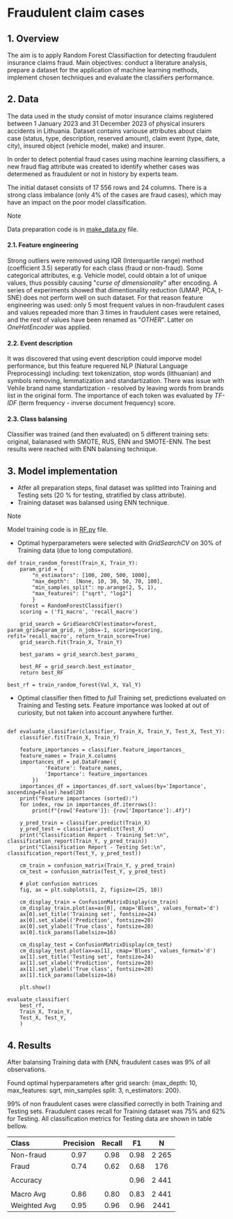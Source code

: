 # Fraudulent claim cases

## 1. Overview
The aim is to apply Random Forest Classifiaction for detecting fraudulent insurance claims fraud. Main objectives: conduct a literature analysis, prepare a dataset for the application of machine learning methods, implement chosen techniques and evaluate the classifiers performance.

## 2. Data
The data used in the study consist of motor insurance claims registered between 1 January 2023 and 31 December 2023 of physical insurers accidents in Lithuania. 
Dataset contains variouse attributes about claim case (status, type, description, reserved amount), claim event (type, date, city), insured object (vehicle model, make) and insurer.

In order to detect potential fraud cases using machine learning classifiers, a new fraud flag attribute was created to identify whether cases was determened as fraudulent or not in history by experts team.

The initial dataset consists of 17 556 rows and 24 columns. There is a strong class imbalance (only 4% of the cases are fraud cases), which may have an impact on the poor model classification.

> [!NOTE]
> Data preparation code is in [make_data.py](https://github.com/InetaLan/FRAUD-CASES/blob/main/make_data.py) file. 

#### 2.1. Feature engineering
Strong outliers were removed using IQR (Interquartile range) method (coefficient 3.5) seperatly for each class (fraud or non-fraud). 
Some categorical attributes, e.g. Vehicle model, could obtain a lot of unique values, thus possibly causing "_curse of dimensionality_" after encoding. A series of experiments showed that dimentionality reduction (UMAP, PCA, t-SNE) does not perform well on such dataset. For that reason feature engineering was used: only 5 most frequent values in non-fraudulent cases and values repeaded more than 3 times in fraudulent cases were retained, and the rest of values have been renamed as "_OTHER_". Latter on _OneHotEncoder_ was applied.

#### 2.2. Event description
It was discovered that using event description could imporve model performance, but this feature requered NLP (Natural Language Preprocessing) including: text tokenization, stop words (lithuanian) and symbols removing, lemmatization and standartization. There was issue with Vehile brand name standartization - resolved by leaving words from brands list in the original form. The importance of each token was evaluated by _TF-IDF_ (term frequency - inverse document frequency) score. 

#### 2.3. Class balansing
Classifier was trained (and then evaluated) on 5 different training sets: original, balanased with SMOTE, RUS, ENN and SMOTE-ENN. The best results were reached with ENN balansing technique. 

## 3. Model implementation
- Atfer all preparation steps, final dataset was splitted into Training and Testing sets (20 % for testing, stratified by class attribute).
- Training dataset was balansed using ENN technique.
> [!NOTE]
> Model training code is in [RF.py](https://github.com/InetaLan/FRAUD-CASES/blob/main/RF.py) file. 
- Optimal hyperparameters were selected with _GridSearchCV_ on 30% of Training data (due to long computation).
```
def train_random_forest(Train_X, Train_Y):
    param_grid = {
        "n_estimators": [100, 200, 500, 1000],
        "max_depth":  [None, 10, 30, 50, 70, 100],
        "min_samples_split": np.arange(2, 5, 1),
        "max_features": ["sqrt", "log2"]
        }
    forest = RandomForestClassifier()
    scoring = ('f1_macro', 'recall_macro')

    grid_search = GridSearchCV(estimator=forest, param_grid=param_grid, n_jobs=-1, scoring=scoring, refit='recall_macro', return_train_score=True)
    grid_search.fit(Train_X, Train_Y)

    best_params = grid_search.best_params_

    best_RF = grid_search.best_estimator_
    return best_RF

best_rf = train_random_forest(Val_X, Val_Y)
```
- Optimal classifier then fitted to _full_ Training set, predictions evaluated on Training and Testing sets. Feature importance was looked at out of curiosity, but not taken into account anywhere further.
```

def evaluate_classifier(classifier, Train_X, Train_Y, Test_X, Test_Y):
    classifier.fit(Train_X, Train_Y)

    feature_importances = classifier.feature_importances_
    feature_names = Train_X.columns
    importances_df = pd.DataFrame({
            'Feature': feature_names,
            'Importance': feature_importances
        })
    importances_df = importances_df.sort_values(by='Importance', ascending=False).head(20)
    print("Feature importances (sorted):")
    for index, row in importances_df.iterrows():
        print(f"{row['Feature']}: {row['Importance']:.4f}")

    y_pred_train = classifier.predict(Train_X)
    y_pred_test = classifier.predict(Test_X)
    print("Classification Report - Training Set:\n", classification_report(Train_Y, y_pred_train))
    print("Classification Report - Testing Set:\n", classification_report(Test_Y, y_pred_test))

    cm_train = confusion_matrix(Train_Y, y_pred_train)
    cm_test = confusion_matrix(Test_Y, y_pred_test)

    # plot confusion matrices
    fig, ax = plt.subplots(1, 2, figsize=(25, 10))
    
    cm_display_train = ConfusionMatrixDisplay(cm_train)
    cm_display_train.plot(ax=ax[0], cmap='Blues', values_format='d')
    ax[0].set_title('Training set', fontsize=24)
    ax[0].set_xlabel('Prediction', fontsize=20)
    ax[0].set_ylabel('True class', fontsize=20)
    ax[0].tick_params(labelsize=16)

    cm_display_test = ConfusionMatrixDisplay(cm_test)
    cm_display_test.plot(ax=ax[1], cmap='Blues', values_format='d')
    ax[1].set_title('Testing set', fontsize=24)
    ax[1].set_xlabel('Prediction', fontsize=20)
    ax[1].set_ylabel('True class', fontsize=20)
    ax[1].tick_params(labelsize=16)

    plt.show()

evaluate_classifier(
    best_rf,
    Train_X, Train_Y,
    Test_X, Test_Y,
    )
```
## 4. Results
After balansing Training data with ENN, fraudulent cases was 9% of all observations. 

Found optimal hyperparameters after grid search: {max_depth: 10, max_features: sqrt, min_samples split: 3, n_estimators: 200}. 

99% of non fraudulent cases were classified correctly in both Training and Testing sets. Fraudulent cases recall for Training dataset was 75% and 62% for Testing. All classification metrics for Testing data are shown in table bellow.

| Class | Precision | Recall | F1 | N |
|:-----|:--------:|:------:|:------:|:------:|
| Non-fraud | 0.97| 0.98 | 0.98 | 2 265 |
| Fraud | 0.74| 0.62|0.68|176|
|  | ||||
|Accuracy | ||0.96|2 441|
|  | ||||
|Macro Avg |0.86 |0.80|0.83|2 441|
|Weighted Avg|0.95|0.96|0.96|2441|

